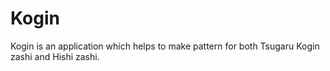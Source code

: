 
# Kogin
Kogin is an application which helps to make pattern for
 both Tsugaru Kogin zashi and Hishi zashi.
